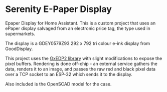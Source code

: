 # Serenity E-Paper Display

Epaper Display for Home Assistant. This is a custom project that uses an ePaper display salvaged from an electronic price tag, the type used in supermarkets.

The display is a GDEY0579Z93 292 x 792 tri colour e-ink display from GoodDisplay.

This project uses the [GxEDP2 library](https://github.com/ZinggJM/GxEPD2) with slight modifications to expose the pixel buffers. Rendering is done off-chip - an external service gathers the data, renders it to an image, and passes the raw red and black pixel data over a TCP socket to an ESP-32 which sends it to the display.

Also included is the OpenSCAD model for the case.
